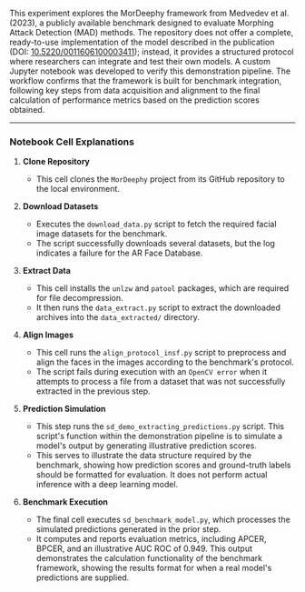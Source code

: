 This experiment explores the MorDeephy framework from Medvedev et al. (2023), a publicly available benchmark designed to evaluate Morphing Attack Detection (MAD) methods. The repository does not offer a complete, ready-to-use implementation of the model described in the publication (DOI: [10.5220/0011606100003411](https://doi.org/10.5220/0011606100003411)); instead, it provides a structured protocol where researchers can integrate and test their own models. A custom Jupyter notebook was developed to verify this demonstration pipeline. The workflow confirms that the framework is built for benchmark integration, following key steps from data acquisition and alignment to the final calculation of performance metrics based on the prediction scores obtained.

---

### Notebook Cell Explanations

1.  **Clone Repository**
    * This cell clones the `MorDeephy` project from its GitHub repository to the local environment.

2.  **Download Datasets**
    * Executes the `download_data.py` script to fetch the required facial image datasets for the benchmark.
    * The script successfully downloads several datasets, but the log indicates a failure for the AR Face Database.

3.  **Extract Data**
    * This cell installs the `unlzw` and `patool` packages, which are required for file decompression.
    * It then runs the `data_extract.py` script to extract the downloaded archives into the `data_extracted/` directory.

4.  **Align Images**
    * This cell runs the `align_protocol_insf.py` script to preprocess and align the faces in the images according to the benchmark's protocol.
    * The script fails during execution with an `OpenCV error` when it attempts to process a file from a dataset that was not successfully extracted in the previous step.

5.  **Prediction Simulation**
    * This step runs the `sd_demo_extracting_predictions.py` script. This script's function within the demonstration pipeline is to simulate a model's output by generating illustrative prediction scores.
    * This serves to illustrate the data structure required by the benchmark, showing how prediction scores and ground-truth labels should be formatted for evaluation. It does not perform actual inference with a deep learning model.

6.  **Benchmark Execution**
    * The final cell executes `sd_benchmark_model.py`, which processes the simulated predictions generated in the prior step.
    * It computes and reports evaluation metrics, including APCER, BPCER, and an illustrative AUC ROC of 0.949. This output demonstrates the calculation functionality of the benchmark framework, showing the results format for when a real model's predictions are supplied.
